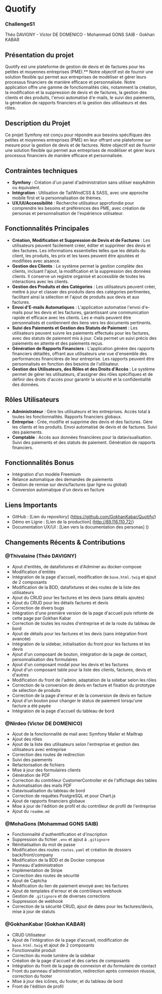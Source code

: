 # Quotify

### ChallengeS1

Théo DAVIGNY - Victor DE DOMENICO - Mohammad GONS SAIB - Gokhan KABAR

## Présentation du projet

Quotify est une plateforme de gestion de devis et de factures pour les petites et moyennes entreprises (PME).** Notre
objectif est de fournir une solution flexible qui permet aux entreprises de modéliser et gérer leurs processus
financiers de manière efficace et personnalisée. Notre application offre une gamme de fonctionnalités clés, notamment la
création, la modification et la suppression de devis et de factures, la gestion des clients et des produits, l'envoi
automatisé d'e-mails, le suivi des paiements, la génération de rapports financiers et la gestion des utilisateurs et des
rôles.

## Description du Projet

Ce projet Symfony est conçu pour répondre aux besoins spécifiques des petites et moyennes entreprises (PME) en leur
offrant une plateforme sur mesure pour la gestion de devis et de factures. Notre objectif est de fournir une solution
flexible qui permet aux entreprises de modéliser et gérer leurs processus financiers de manière efficace et
personnalisée.

## Contraintes techniques

- **Symfony** : Création d'un panel d'administration sans utiliser easyAdmin ou équivalent.
- **Intégration** : Utilisation de TailWindCSS & SASS, avec une approche mobile first et la personnalisation de thèmes.
- **UX/UI/Accessibilité** : Recherche utilisateur approfondie pour comprendre les besoins et préférences des PME, avec
  création de personas et personnalisation de l'expérience utilisateur.

## Fonctionnalités Principales

- **Création, Modification et Suppression de Devis et de Factures** : Les utilisateurs peuvent facilement créer, éditer
  et supprimer des devis et des factures. Les informations essentielles telles que les détails du client, les produits,
  les prix et les taxes peuvent être ajoutées et modifiées avec aisance.
- **Gestion des Clients** : Le système permet la gestion complète des clients, incluant l'ajout, la modification et la
  suppression des données clients. Il conserve un registre organisé et accessible de toutes les interactions avec les
  clients.
- **Gestion des Produits et des Catégories** : Les utilisateurs peuvent créer, mettre à jour et classer des produits
  dans des catégories pertinentes, facilitant ainsi la sélection et l'ajout de produits aux devis et aux factures.
- **Envoi d'E-mails Automatiques** : L'application automatise l'envoi d'e-mails pour les devis et les factures,
  garantissant une communication rapide et efficace avec les clients. Les e-mails peuvent être personnalisés et
  contiennent des liens vers les documents pertinents.
- **Suivi des Paiements et Gestion des Statuts de Paiement** : Les utilisateurs peuvent suivre les paiements effectués
  pour les factures, avec des statuts de paiement mis à jour. Cela permet un suivi précis des paiements en attente et
  des paiements reçus.
- **Génération de Rapports Financiers** : L'application génère des rapports financiers détaillés, offrant aux
  utilisateurs une vue d'ensemble des performances financières de leur entreprise. Les rapports peuvent être
  personnalisés en fonction des besoins de l'utilisateur.
- **Gestion des Utilisateurs, des Rôles et des Droits d'Accès** : Le système permet de gérer les utilisateurs,
  d'assigner des rôles spécifiques et de définir des droits d'accès pour garantir la sécurité et la confidentialité des
  données.

## Rôles Utilisateurs

- **Administrateur** : Gère les utilisateurs et les entreprises. Accès total à toutes les fonctionnalités. Rapports
  financiers globaux.
- **Entreprise** : Crée, modifie et supprime des devis et des factures. Gère les clients et les produits. Envoi
  automatisé de devis et de factures. Suivi des paiements.
- **Comptable** : Accès aux données financières pour la datavisualisation. Suivi des paiements et des statuts de
  paiement. Génération de rapports financiers.

## Fonctionnalités Bonus

- Intégration d'un modèle Freemium
- Relance automatique des demandes de paiements
- Gestion de remise sur devis/factures (par ligne ou global)
- Conversion automatique d'un devis en facture

## Liens Importants

- GitHub : [Lien du repository] (https://github.com/GokhanKabar/Quotify/)
- Démo en Ligne : [Lien de la production] (http://89.116.110.72/)
- Documentation UX/UI : [Lien vers la documentation des personas] ()

## Changements Récents & Contributions

### @Thivalaine (Théo DAVIGNY)

- Ajout d'entités, de datafixtures et d'Adminer au docker-compose
- Modification d'entités
- Intégration de la page d'accueil, modification de `base.html.twig` et ajout de 2 composants
- Modification de la BDD, datafixtures et des routes de la liste des utilisateurs
- Ajout du CRUD pour les factures et les devis (sans détails ajoutés)
- Ajout du CRUD pour les détails factures et devis
- Correction de divers bugs
- Intégration d'une première version de la page d'accueil puis refonte de cette page par Gokhan Kabar
- Correction de toutes les routes d'entreprise et de la route du tableau de bord
- Ajout de détails pour les factures et les devis (sans intégration front avancée)
- Intégration de la sidebar, initialisation du front pour les factures et les devis
- Ajout d'un composant de bouton, intégration de la page de contact, personnalisation des formulaires
- Ajout d'un composant modal pour les devis et les factures
- Ajout d'un composant table pour la liste des clients, factures, devis et d'autres
- Modification du front de l'admin, adaptation de la sidebar selon les rôles
- Correction de la conversion de devis en facture et fixation du prototype de sélection de produits
- Correction de la page d'erreur et de la conversion de devis en facture
- Ajout d'un bouton pour changer le status de paiement lorsqu'une facture a été payée
- Intégration de la page d'accueil du tableau de bord

### @Nirdeo (Victor DE DOMENICO)

- Ajout de la fonctionnalité de mail avec Symfony Mailer et Mailtrap
- Ajout des rôles
- Ajout de la liste des utilisateurs selon l'entreprise et gestion des utilisateurs avec entreprise
- Correction des routes de redirection
- Suivi des paiements
- Refactorisation de fichiers
- Mise à jour des formulaires clients
- Génération de PDF
- Correction du contrôleur CustomerController et de l'affichage des tables
- Automatisation des mails PDF
- Datavisualisation du tableau de bord
- Correction de requêtes PostgreSQL et pour Chart.js
- Ajout de rapports financiers globaux
- Mise à jour de l'édition de profil et du contrôleur de profil de l'entreprise
- Ajout du `readme.md`

### @MohaGons (Mohammad GONS SAIB)

- Fonctionnalité d'authentification et d'inscription
- Suppression du fichier `.env` et ajout à `.gitignore`
- Réinitialisation du mot de passe
- Modification des routes `routes.yaml` et création de dossiers back/front/company
- Modification de la BDD et de Docker compose
- Panneau d'administration
- Implémentation de Stripe
- Correction des routes de sécurité
- Ajout de Captcha
- Modification du lien de paiement envoyé avec les factures
- Ajout de templates d'erreur et de contrôleurs webhook
- Gestion de `.gitignore` et de diverses corrections
- Suppression de webhook
- Correction de la sécurité CRUD, ajout de dates pour les factures/devis, mise à jour de statuts

### @GokhanKabar (Gokhan KABAR)

- CRUD Utilisateur
- Ajout de l'intégration de la page d'accueil, modification de `base.html.twig` et ajout de 2 composants
- Fonctionnalité produit
- Correction du mode lumière de la sidebar
- Création de la page d'accueil et des cartes de composants
- Intégration du front de la page de connexion et du formulaire de contact
- Front du panneau d'administration, redirection après connexion réussie, correction du footer
- Mise à jour des icônes, du footer, et du tableau de bord
- Front de l'édition de profil